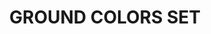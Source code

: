 ---
title: "GROUND COLORS SET"
price: "TBA"
desc: "Opis nije dostupan"
img_path: "/assets/img/A.MIG-7503.jpg"
brand: AMMO
available: true
cat: "weathering"
subcat: "OILBRUSHERS SETS"
subsubcat: "SS"
---